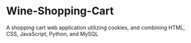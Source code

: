 # Wine-Shopping-Cart
A shopping cart web application utilizing cookies, and combining HTML, CSS, JavaScript, Python, and MySQL
